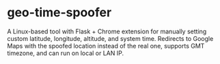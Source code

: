 # geo-time-spoofer
A Linux-based tool with Flask + Chrome extension for manually setting custom latitude, longitude, altitude, and system time. Redirects to Google Maps with the spoofed location instead of the real one, supports GMT timezone, and can run on local or LAN IP.
